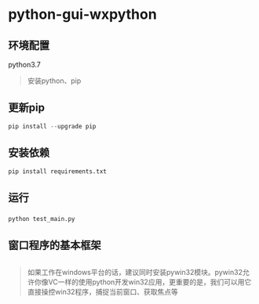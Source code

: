 # python-gui-wxpython

## 环境配置

python3.7

>安装python、pip

## 更新pip

```python
pip install --upgrade pip
```

## 安装依赖
```python
pip install requirements.txt
```

## 运行

### 
```python
python test_main.py
```

## 窗口程序的基本框架

```python

```
>如果工作在windows平台的话，建议同时安装pywin32模块。pywin32允许你像VC一样的使用python开发win32应用，更重要的是，我们可以用它直接操控win32程序，捕捉当前窗口、获取焦点等

##


##
